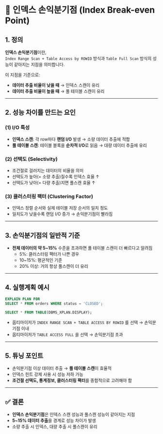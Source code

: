 # 📌 인덱스 손익분기점 (Index Break-even Point)

## 1. 정의
**인덱스 손익분기점**이란,  
`Index Range Scan + Table Access by ROWID` 방식과 `Table Full Scan` 방식의 성능이 같아지는 지점을 의미합니다.  

이 지점을 기준으로:
- **데이터 추출 비율이 낮을 때** → 인덱스 스캔이 유리
- **데이터 추출 비율이 높을 때** → 풀 테이블 스캔이 유리

---

## 2. 성능 차이를 만드는 요인
### (1) I/O 특성
- **인덱스 스캔**: 각 row마다 **랜덤 I/O** 발생 → 소량 데이터 추출에 적합
- **풀 테이블 스캔**: 테이블 블록을 **순차적 I/O**로 읽음 → 대량 데이터 추출에 유리

### (2) 선택도 (Selectivity)
- 조건절로 걸러지는 데이터의 비율을 의미
- 선택도가 높아(= 소량 추출)질수록 인덱스 효율 ↑
- 선택도가 낮아(= 다량 추출)지면 풀스캔 효율 ↑

### (3) 클러스터링 팩터 (Clustering Factor)
- 인덱스 정렬 순서와 실제 테이블 저장 순서의 일치 정도
- 일치도가 낮을수록 랜덤 I/O 증가 → 손익분기점이 빨라짐

---

## 3. 손익분기점의 일반적 기준
- **전체 데이터의 약 5~15%** 수준을 초과하면 풀 테이블 스캔이 더 빠르다고 알려짐
  - 5%: 클러스터링 팩터가 나쁜 경우
  - 10~15%: 평균적인 기준
  - 20% 이상: 거의 항상 풀스캔이 더 유리

---

## 4. 실행계획 예시
```sql
EXPLAIN PLAN FOR
SELECT * FROM orders WHERE status = 'CLOSED';

SELECT * FROM TABLE(DBMS_XPLAN.DISPLAY);
```

- 옵티마이저가 `INDEX RANGE SCAN + TABLE ACCESS BY ROWID` 를 선택 → 손익분기점 이내
- 옵티마이저가 `TABLE ACCESS FULL` 을 선택 → 손익분기점 초과

---

## 5. 튜닝 포인트
- 손익분기점 이상 데이터 추출 → **풀 테이블 스캔**이 효율적
- 인덱스 힌트 강제 사용 시 성능 저하 가능
- **조건절 선택도, 통계정보, 클러스터링 팩터**를 종합적으로 고려해야 함

---

## ✅ 결론
- **인덱스 손익분기점**은 인덱스 스캔 성능과 풀스캔 성능이 같아지는 지점
- **5~15% 데이터 추출**을 경계로 성능 차이가 발생
- 소량 추출 시 인덱스, 대량 추출 시 풀스캔이 유리
